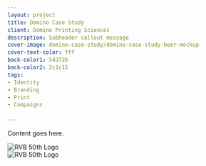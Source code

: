 ```yaml
---
layout: project
title: Domino Case Study
client: Domino Printing Sciences
description: Subheader callout message
cover-image: domino-case-study/domino-case-study-beer-mockup
cover-text-color: fff
back-color1: 54372b
back-color2: 2c1c15
tags:
- Identity
- Branding
- Print
- Campaigns

---
```


Content goes here.

<div>
<img data-aos="fade-up" src="/img/projects/domino-case-study/domino-case-study-napa-mockup.jpg"
alt="RVB 50th Logo"
srcset="
/img/projects/domino-case-study/domino-case-study-napa-mockup-2400.jpg 2400w,
/img/projects/domino-case-study/domino-case-study-napa-mockup-1800.jpg 1800w,
/img/projects/domino-case-study/domino-case-study-napa-mockup-1200.jpg 1200w,
/img/projects/domino-case-study/domino-case-study-napa-mockup-900.jpg 900w,
/img/projects/domino-case-study/domino-case-study-napa-mockup-600.jpg 600w,
/img/projects/domino-case-study/domino-case-study-napa-mockup-400.jpg 400w" />
</div>

<div>
<img data-aos="fade-up" src="/img/projects/domino-case-study/domino-case-study-beer-mockup.jpg"
alt="RVB 50th Logo"
srcset="
/img/projects/domino-case-study/domino-case-study-beer-mockup-2400.jpg 2400w,
/img/projects/domino-case-study/domino-case-study-beer-mockup-1800.jpg 1800w,
/img/projects/domino-case-study/domino-case-study-beer-mockup-1200.jpg 1200w,
/img/projects/domino-case-study/domino-case-study-beer-mockup-900.jpg 900w,
/img/projects/domino-case-study/domino-case-study-beer-mockup-600.jpg 600w,
/img/projects/domino-case-study/domino-case-study-beer-mockup-400.jpg 400w" />
</div>
